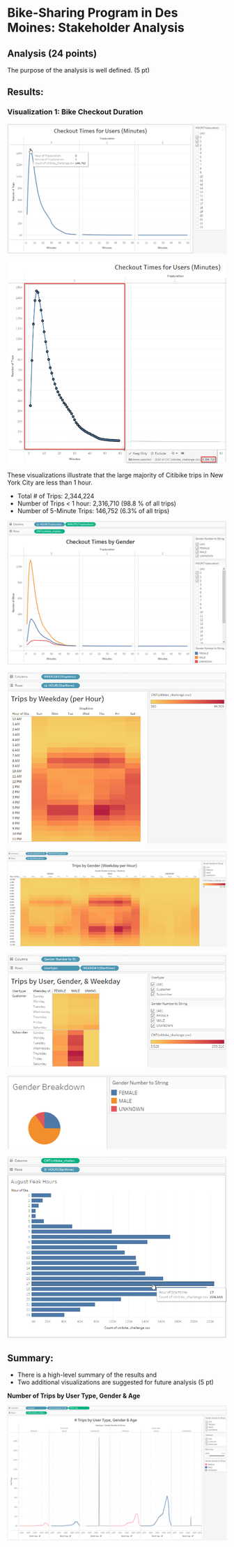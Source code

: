 # Bike-Sharing Program in Des Moines: Stakeholder Analysis

## Analysis (24 points)

The purpose of the analysis is well defined. (5 pt)

## Results:

### Visualization 1: Bike Checkout Duration

![1a_Checkout_Times_5.png](Images/1a_Checkout_Times_5.png)

![1_Checkout_Times_1_hour.png](Images/1_Checkout_Times_1_hour.png)

These visualizations illustrate that the large majority of Citibike trips in New York City are less than 1 hour. 
- Total # of Trips: 2,344,224
- Number of Trips < 1 hour: 2,316,710 (98.8 % of all trips)
- Number of 5-Minute Trips: 146,752 (6.3% of all trips)

![2_Checkout_Gender.png](Images/2_Checkout_Gender.png)


![3_Trips_Weekday.png](Images/3_Trips_Weekday.png)


![4_Trips_Gender_Weekday.png](Images/4_Trips_Gender_Weekday.png)


![5_User_Gender_Weekday.png](Images/5_User_Gender_Weekday.png)


![7_Gender_Breakdown.png](Images/7_Gender_Breakdown.png)


![6_August_Peak_Hours.png](Images/6_August_Peak_Hours.png)


## Summary:

- There is a high-level summary of the results and 
- Two additional visualizations are suggested for future analysis (5 pt)

**Number of Trips by User Type, Gender & Age**

![8_UserType_Gender_Age.png](Images/8_UserType_Gender_Age.png)

